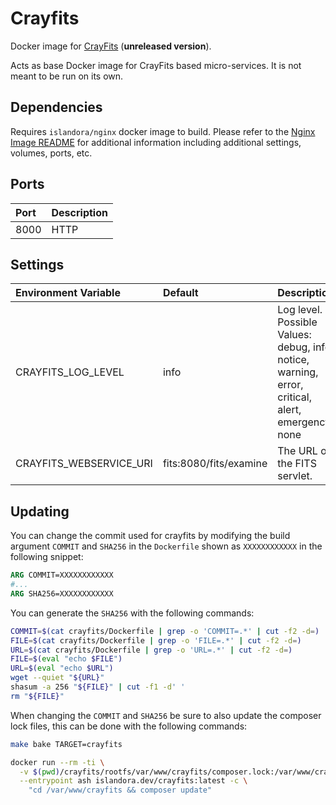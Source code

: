 # Crayfits

Docker image for [CrayFits] (**unreleased version**).

Acts as base Docker image for CrayFits based micro-services. It is not meant to
be run on its own.

## Dependencies

Requires `islandora/nginx` docker image to build. Please refer to the
[Nginx Image README](../nginx/README.md) for additional information including
additional settings, volumes, ports, etc.

## Ports

| Port | Description |
| :--- | :---------- |
| 8000 | HTTP        |

## Settings

| Environment Variable    | Default                | Description                                                                                       |
| :---------------------- | :--------------------- | :------------------------------------------------------------------------------------------------ |
| CRAYFITS_LOG_LEVEL      | info                   | Log level. Possible Values: debug, info, notice, warning, error, critical, alert, emergency, none |
| CRAYFITS_WEBSERVICE_URI | fits:8080/fits/examine | The URL of the FITS servlet.                                                                      |

## Updating

You can change the commit used for crayfits by modifying the build argument
`COMMIT` and `SHA256` in the `Dockerfile` shown as `XXXXXXXXXXXX` in the
following snippet:

```Dockerfile
ARG COMMIT=XXXXXXXXXXXX
#...
ARG SHA256=XXXXXXXXXXXX
```

You can generate the `SHA256` with the following commands:

```bash
COMMIT=$(cat crayfits/Dockerfile | grep -o 'COMMIT=.*' | cut -f2 -d=)
FILE=$(cat crayfits/Dockerfile | grep -o 'FILE=.*' | cut -f2 -d=)
URL=$(cat crayfits/Dockerfile | grep -o 'URL=.*' | cut -f2 -d=)
FILE=$(eval "echo $FILE")
URL=$(eval "echo $URL")
wget --quiet "${URL}"
shasum -a 256 "${FILE}" | cut -f1 -d' '
rm "${FILE}"
```

When changing the `COMMIT` and `SHA256` be sure to also update the composer lock files, this
can be done with the following commands:

```bash
make bake TARGET=crayfits

docker run --rm -ti \
  -v $(pwd)/crayfits/rootfs/var/www/crayfits/composer.lock:/var/www/crayfits/composer.lock \
  --entrypoint ash islandora.dev/crayfits:latest -c \
    "cd /var/www/crayfits && composer update"
```

[CrayFits]: https://github.com/roblib/CrayFits
